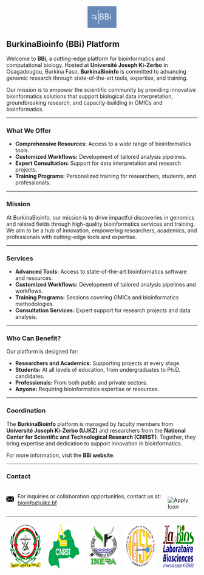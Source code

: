 <div style="display: flex; justify-content: center; margin-bottom: 20px;">
        <img src="docs/public/BBi_logo.png" style="width: 15%; height: auto;" alt="BBi Logo">
    </div>
    <h2><strong>BurkinaBioinfo (BBi) Platform</strong></h2>
    <p>Welcome to <strong>BBi</strong>, a cutting-edge platform for bioinformatics and computational biology. Hosted at <strong>Université Joseph Ki-Zerbo</strong> in Ouagadougou, Burkina Faso, <strong>BurkinaBioinfo</strong> is committed to advancing genomic research through state-of-the-art tools, expertise, and training.</p>
    <p>Our mission is to empower the scientific community by providing innovative bioinformatics solutions that support biological data interpretation, groundbreaking research, and capacity-building in OMICs and bioinformatics.</p>
    <hr>
    <h3><strong>What We Offer</strong></h3>
    <ul>
        <li><strong>Comprehensive Resources:</strong> Access to a wide range of bioinformatics tools.</li>
        <li><strong>Customized Workflows:</strong> Development of tailored analysis pipelines.</li>
        <li><strong>Expert Consultation:</strong> Support for data interpretation and research projects.</li>
        <li><strong>Training Programs:</strong> Personalized training for researchers, students, and professionals.</li>
    </ul>
    <hr>
    <h3><strong>Mission</strong></h3>
    <p>At BurkinaBioinfo, our mission is to drive impactful discoveries in genomics and related fields through high-quality bioinformatics services and training. We aim to be a hub of innovation, empowering researchers, academics, and professionals with cutting-edge tools and expertise.</p>
    <hr>
    <h3><strong>Services</strong></h3>
    <ul>
        <li><strong>Advanced Tools:</strong> Access to state-of-the-art bioinformatics software and resources.</li>
        <li><strong>Customized Workflows:</strong> Development of tailored analysis pipelines and workflows.</li>
        <li><strong>Training Programs:</strong> Sessions covering OMICs and bioinformatics methodologies.</li>
        <li><strong>Consultation Services:</strong> Expert support for research projects and data analysis.</li>
    </ul>
    <hr>
    <h3><strong>Who Can Benefit?</strong></h3>
    <p>Our platform is designed for:</p>
    <ul>
        <li><strong>Researchers and Academics:</strong> Supporting projects at every stage.</li>
        <li><strong>Students:</strong> At all levels of education, from undergraduates to Ph.D. candidates.</li>
        <li><strong>Professionals:</strong> From both public and private sectors.</li>
        <li><strong>Anyone:</strong> Requiring bioinformatics expertise or resources.</li>
    </ul>
    <hr>
    <h3><strong>Coordination</strong></h3>
    <p>The <strong>BurkinaBioinfo</strong> platform is managed by faculty members from <strong>Université Joseph Ki-Zerbo (UJKZ)</strong> and researchers from the <strong>National Center for Scientific and Technological Research (CNRST)</strong>. Together, they bring expertise and dedication to support innovation in bioinformatics.</p>
    <p>For more information, visit the <strong>BBi website</strong>.</p>
    <hr>
    <h3><strong>Contact</strong></h3>
    <div style="display: flex; align-items: center; margin-top: 20px;">
        <div style="margin-right: 10px;">
            <img src="public/icon_email-5.png" alt="Email Icon" style="width: 24px; height: auto;">
        </div>
        <div>
            <p>For inquiries or collaboration opportunities, contact us at:
                <a href="mailto:bioinfo@ujkz.bf">bioinfo@ujkz.bf</a>
            </p>
        </div>
    <hr>
    <div style="display: flex; align-items: center; margin-top: 20px;">
        <div style="margin-right: 10px;">
            <img src="public/icon_apply-5.png" alt="Apply Icon" style="width: 24px; height: auto;">
        </div>
            </p>
        </div>
    </div>
    <hr>
    <div style="display: flex; justify-content: center; margin-top: 20px;">
        <img src="public/logo_ujkz.jpeg" style="width: 16%; margin: 0 10px;" alt="UJKZ Logo">
        <img src="public/logo_cnsrt.png" style="width: 16%; margin: 0 10px;" alt="CNRST Logo">
        <img src="public/logo_inera.jpg" style="width: 16%; margin: 0 10px;" alt="INERA Logo">
        <img src="public/logo_irss.png" style="width: 16%; margin: 0 10px;" alt="IRSS Logo">
        <img src="public/logo_labios.jpg" style="width: 16%; margin: 0 10px;" alt="SVT Logo">
    </div>


